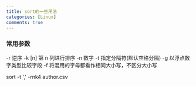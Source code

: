 ```yaml
---
title: sort的一些用法
categories: [Linux]
comments: true
---
```

### 常用参数
-r 逆序
-k [n] 第 n 列进行排序
-n 数字
-t 指定分隔符(默认空格分隔)
-g 以浮点数字类型比较字段
-f 将混用的字母都看作相同大小写，不区分大小写

 sort -t ',' -rnk4 author.csv